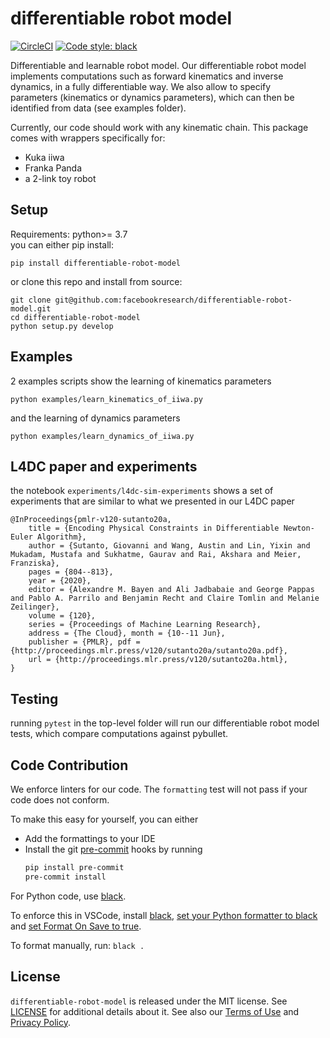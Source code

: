 # differentiable robot model

[![CircleCI](https://circleci.com/gh/facebookresearch/differentiable-robot-model/tree/master.svg?style=shield&circle-token=9bfa34219fadf44bb2b800d9a9bad3e00815fedf)](https://circleci.com/gh/facebookresearch/differentiable-robot-model/tree/master)
[![Code style: black](https://img.shields.io/badge/code%20style-black-000000.svg)](https://github.com/psf/black)

Differentiable and learnable robot model. Our differentiable robot model implements computations such as 
forward kinematics and inverse dynamics, in a fully differentiable way. We also allow to specify  
parameters (kinematics or dynamics parameters), which can then be identified from data (see examples folder).

Currently, our code should work with any kinematic chain. This package comes with wrappers specifically for:
* Kuka iiwa
* Franka Panda
* a 2-link toy robot


## Setup
Requirements: python>= 3.7  
you can either pip install:
```
pip install differentiable-robot-model
```

or clone this repo and install from source:
```
git clone git@github.com:facebookresearch/differentiable-robot-model.git
cd differentiable-robot-model
python setup.py develop
```

## Examples
2 examples scripts show the learning of kinematics parameters
```
python examples/learn_kinematics_of_iiwa.py
```

and the learning of dynamics parameters
```
python examples/learn_dynamics_of_iiwa.py
```

## L4DC paper and experiments
the notebook `experiments/l4dc-sim-experiments` shows a set of experiments that are similar to what we presented 
in our L4DC paper

```
@InProceedings{pmlr-v120-sutanto20a, 
    title = {Encoding Physical Constraints in Differentiable Newton-Euler Algorithm}, 
    author = {Sutanto, Giovanni and Wang, Austin and Lin, Yixin and Mukadam, Mustafa and Sukhatme, Gaurav and Rai, Akshara and Meier, Franziska}, 
    pages = {804--813}, 
    year = {2020},
    editor = {Alexandre M. Bayen and Ali Jadbabaie and George Pappas and Pablo A. Parrilo and Benjamin Recht and Claire Tomlin and Melanie Zeilinger}, 
    volume = {120}, 
    series = {Proceedings of Machine Learning Research}, 
    address = {The Cloud}, month = {10--11 Jun}, 
    publisher = {PMLR}, pdf = {http://proceedings.mlr.press/v120/sutanto20a/sutanto20a.pdf},
    url = {http://proceedings.mlr.press/v120/sutanto20a.html}, 
}
```

## Testing
running `pytest` in the top-level folder will run our differentiable robot model tests, 
which compare computations against pybullet.


## Code Contribution

We enforce linters for our code. The `formatting` test will not pass if your code does not conform.

To make this easy for yourself, you can either
- Add the formattings to your IDE
- Install the git [pre-commit](https://pre-commit.com/) hooks by running
    ```bash
    pip install pre-commit
    pre-commit install
    ```

For Python code, use [black](https://github.com/psf/black).

To enforce this in VSCode, install [black](https://github.com/psf/black), [set your Python formatter to black](https://code.visualstudio.com/docs/python/editing#_formatting) and [set Format On Save to true](https://code.visualstudio.com/updates/v1_6#_format-on-save).

To format manually, run: `black .`

## License

`differentiable-robot-model` is released under the MIT license. See [LICENSE](LICENSE) for additional details about it.
See also our [Terms of Use](https://opensource.facebook.com/legal/terms) and [Privacy Policy](https://opensource.facebook.com/legal/privacy).
